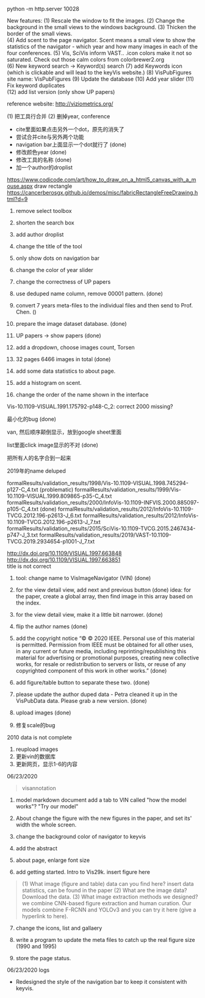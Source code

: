 <!--
 * @Author: Rui Li
 * @Date: 2020-05-13 20:47:58
 * @LastEditTime: 2020-06-23 23:03:38
 * @Description: 
 * @FilePath: /VisImageNavigator.github.io/devlog.md
 -->
python -m http.server 10028

New features:
(1) Rescale the window to fit the images.
(2) Change the background in the small views to the windows background. 
(3) Thicken the border of the small views.  
(4) Add scent to the page navigator. Scent means a small view to show the statistics of the navigator - which year and how many images in each of the four conferences. 
(5) Vis, SciVis inform VAST.. .icon colors make it not so saturated. Check out those calm colors from colorbrewer2.org  
(6) New keyword search -> Keyword(s) search 
(7) add Keywords icon (which is clickable and will lead to the keyVis website.) 
(8) VisPubFigures site name: VisPubFigures 
(9) Update the database 
(10) Add year slider 
(11) Fix keyword duplicates  
(12) add list version (only show UP papers) 

reference website: http://viziometrics.org/


(1) 把工具行合并
(2) 删掉year, conference
* cite里面如果点击另外一个dot，原先的消失了
* 尝试合并cite与另外两个功能
* navigation bar上面显示一个dot就行了  (done)
* 修改颜色year  (done)
* 修改工具的名称  (done)
* 加一个author的droplist


https://www.codicode.com/art/how_to_draw_on_a_html5_canvas_with_a_mouse.aspx
draw rectangle
https://cancerberosgx.github.io/demos/misc/fabricRectangleFreeDrawing.html?d=9

1. remove select toolbox
2. shorten the search box
3. add author droplist
4. change the title of the tool
5. only show dots on navigation bar
6. change the color of year slider
7. change the correctness of UP papers



1. use deduped name column, remove 00001 pattern.  (done)
2. convert 7 years meta-files to the individual files and then send to Prof. Chen.   ()
3. prepare the image dataset database.  (done)
4. UP papers -> show papers  (done)
5. add a dropdown, choose images count, Torsen  
6. 32 pages 6466 images in total  (done)
7. add some data statistics to about page.
8. add a histogram on scent.
9. change the order of the name shown in the interface


Vis-10.1109-VISUAL.1991.175792-p148-C_2: correct
2000 missing?


最小化的bug  (done)

van, 然后顺序颠倒显示，放到google sheet里面

list里面click image显示的不对  (done)


把所有人的名字合到一起来



2019年的name deluped

formalResults/validation_results/1998/Vis-10.1109-VISUAL.1998.745294-p127-C_4.txt  (problematic)
formalResults/validation_results/1999/Vis-10.1109-VISUAL.1999.809865-p35-C_4.txt
formalResults/validation_results/2000/InfoVis-10.1109-INFVIS.2000.885097-p105-C_4.txt (done)
formalResults/validation_results/2012/InfoVis-10.1109-TVCG.2012.196-p2613-J_6.txt
formalResults/validation_results/2012/InfoVis-10.1109-TVCG.2012.196-p2613-J_7.txt
formalResults/validation_results/2015/SciVis-10.1109-TVCG.2015.2467434-p747-J_3.txt
formalResults/validation_results/2019/VAST-10.1109-TVCG.2019.2934654-p1001-J_7.txt



http://dx.doi.org/10.1109/VISUAL.1997.663848
http://dx.doi.org/10.1109/VISUAL.1997.663851  
title is not correct


1. tool: change name to VisImageNavigator (VIN)  (done)
2. for the view detail view, add next and previous button  (done)
idea: for the paper, create a global array, then find image in this array based on the index.
3. for the view detail view, make it a little bit narrower. (done)
4. flip the author names (done)
5. add the copyright notice
“© © 2020 IEEE. Personal use of this material is permitted. Permission from IEEE must be obtained for all other uses, in any current or future media, including reprinting/republishing this material for advertising or promotional purposes, creating new collective works, for resale or redistribution to servers or lists, or reuse of any copyrighted component of this work in other works.”   (done)
6. add figure/table button to separate these two.   (done)
7. please update the author duped data - Petra cleaned it up in the VisPubData data. Please grab a new version. (done)
8. upload images  (done)

9. 修复scale的bug

2010 data is not complete


1. reupload images
2. 更新vin的数据库
3. 更新网页，显示1-6的内容


06/23/2020


> visannotation

1. model markdown document
add a tab to VIN called "how the model works"?
"Try our model"

2. About
change the figure with the new figures in the paper, and set its' width the whole screen.

3. change the background color of navigator to keyvis

4. add the abstract

5. about page, enlarge font size

6. add getting started.
Intro to Vis29k.
insert figure here
> (1) What image (figure and table) data can you find here?
insert data statistics, can be found in the paper
> (2) What are the image data? 
Download the data.
> (3) What image extraction methods we designed? 
we combine CNN-based figure extraction and human curation. 
Our models combine F-RCNN and YOLOv3 and you can try it here (give a hyperlink to here).

7. change the icons, list and gallaery

8. write a program to update the meta files to catch up the real figure size (1990 and 1995)

9. store the page status.


06/23/2020 logs

* Redesigned the style of the navigation bar to keep it consistent with keyvis.